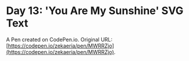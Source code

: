# Day 13: 'You Are My Sunshine' SVG Text

A Pen created on CodePen.io. Original URL: [https://codepen.io/zekaeria/pen/MWRRZjo](https://codepen.io/zekaeria/pen/MWRRZjo).

